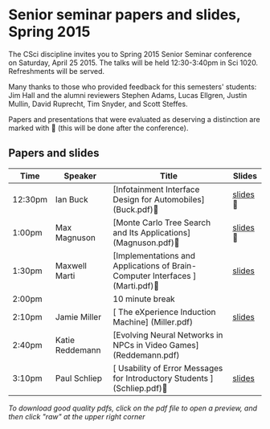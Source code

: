 # Senior seminar papers and slides, Spring 2015

The CSci discipline invites you to Spring 2015 Senior Seminar conference on Saturday, April 25 2015. The talks will be held 12:30-3:40pm in Sci 1020. Refreshments will be served. 

Many thanks to those who provided feedback for this semesters' students: Jim Hall and the alumni reviewers Stephen Adams, Lucas Ellgren, Justin Mullin, David Ruprecht, Tim Snyder, and Scott Steffes.

Papers and presentations that were evaluated as deserving a distinction are marked with 🌟 (this will be done after the conference). 

## Papers and slides

| Time | Speaker  | Title       | Slides  |
| -----|----------|-------------|---------|
|12:30pm| 	Ian Buck| 	[Infotainment Interface Design for Automobiles] 	(Buck.pdf)🌟 | [slides](Buckslides.pdf) 🌟|
|1:00pm| 	Max Magnuson |	[Monte Carlo Tree Search and Its Applications] 	(Magnuson.pdf)🌟 | [slides](Magnusonslides.pdf)🌟 |
|1:30pm| 	Maxwell Marti| 	[Implementations and Applications of Brain-Computer Interfaces ]	(Marti.pdf)🌟 | [slides](Martislides.pdf) |
|2:00pm| |	10 minute break 	  	 
|2:10pm| 	Jamie Miller| [	The eXperience Induction Machine] 	(Miller.pdf) | [slides](Millerslides.pdf) |
|2:40pm| 	Katie Reddemann |	[Evolving Neural Networks in NPCs in Video Games] (Reddemann.pdf)| 	 
|3:10pm| 	Paul Schliep |[	Usability of Error Messages for Introductory Students ]	(Schliep.pdf)🌟 | [slides](Schliepslides.pdf) |

*To download good quality pdfs, click on the pdf file to open a preview, and then click "raw" at the upper right corner*


